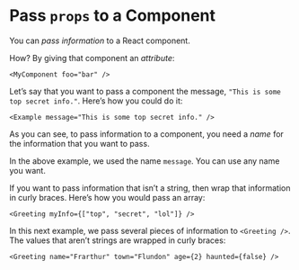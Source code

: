 # Pass `props` to a Component

You can *pass information* to a React component.

How? By giving that component an *attribute*:

```
<MyComponent foo="bar" />
```

Let’s say that you want to pass a component the message, `"This is some top secret info."`. Here’s how you could do it:

```
<Example message="This is some top secret info." />
```

As you can see, to pass information to a component, you need a *name* for the information that you want to pass.

In the above example, we used the name `message`. You can use any name you want.

If you want to pass information that isn’t a string, then wrap that information in curly braces. Here’s how you would pass an array:

```
<Greeting myInfo={["top", "secret", "lol"]} />
```

In this next example, we pass several pieces of information to `<Greeting />`. The values that aren’t strings are wrapped in curly braces:

```
<Greeting name="Frarthur" town="Flundon" age={2} haunted={false} />
```
